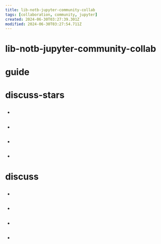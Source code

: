```yaml
---
title: lib-notb-jupyter-community-collab
tags: [collaboration, community, jupyter]
created: 2024-06-30T03:27:39.301Z
modified: 2024-06-30T03:27:54.711Z
---
```


# lib-notb-jupyter-community-collab

# guide

# discuss-stars
- ## 

- ## 

- ## 

- ## 
# discuss
- ## 

- ## 

- ## 

- ## 
